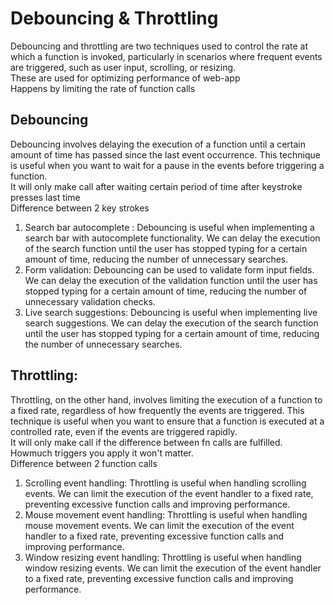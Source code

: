 # Debouncing & Throttling

Debouncing and throttling are two techniques used to control the rate
at which a function is invoked, particularly in scenarios where
frequent events are triggered, such as user input, scrolling, or resizing.
<br>
These are used for optimizing performance of web-app
<br>
Happens by limiting the rate of function calls

## Debouncing

Debouncing involves delaying the execution of a function until a certain
amount of time has passed since the last event occurrence. This technique
is useful when you want to wait for a pause in the events before
triggering a function.
<br>
It will only make call after waiting certain period of time after
keystroke presses last time
<br>
Difference between 2 key strokes

1. Search bar autocomplete : Debouncing is useful when implementing a
   search bar with autocomplete functionality. We can delay the execution
   of the search function until the user has stopped typing for a certain
   amount of time, reducing the number of unnecessary searches.
   <br>
2. Form validation: Debouncing can be used to validate form input fields.
   We can delay the execution of the validation function until the user
   has stopped typing for a certain amount of time, reducing the number
   of unnecessary validation checks.
   <br>
3. Live search suggestions: Debouncing is useful when implementing live
   search suggestions. We can delay the execution of the search function
   until the user has stopped typing for a certain amount of time, reducing
   the number of unnecessary searches.

## Throttling:

Throttling, on the other hand, involves limiting the execution of a function
to a fixed rate, regardless of how frequently the events are triggered.
This technique is useful when you want to ensure that a function is
executed at a controlled rate, even if the events are triggered rapidly.
<br>
It will only make call if the difference between fn calls are fulfilled.
Howmuch triggers you apply it won't matter.
<br>
Difference between 2 function calls

1. Scrolling event handling: Throttling is useful when handling scrolling
   events. We can limit the execution of the event handler to a fixed rate,
   preventing excessive function calls and improving performance.
   <br>
2. Mouse movement event handling: Throttling is useful when handling mouse
   movement events. We can limit the execution of the event handler to a fixed rate,
   preventing excessive function calls and improving performance.
   <br>
3. Window resizing event handling: Throttling is useful when handling window
   resizing events. We can limit the execution of the event handler to a fixed rate,
   preventing excessive function calls and improving performance.
